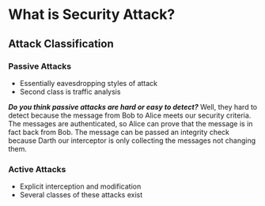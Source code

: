 # What is Security Attack?


## Attack Classification

### Passive Attacks
- Essentially eavesdropping styles of attack
- Second class is traffic analysis

**_Do you think passive attacks are hard or easy to detect?_**
Well, they hard to detect because the message from Bob to Alice meets our security criteria. The messages are authenticated, so Alice can prove that the message is in fact back from Bob. The message can be passed an integrity check because Darth our interceptor is only collecting the messages not changing them. 

### Active Attacks
- Explicit interception and modification
- Several classes of these attacks exist